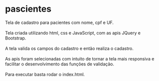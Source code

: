 # pascientes

Tela de cadastro para pacientes com nome, cpf e UF.<br><br>
Tela criada utilizando html, css e JavaScript, com as apis JQuery e Bootstrap.<br><br>
A tela valida os campos do cadastro e então realiza o cadastro.<br><br>
As apis foram selecionadas com intuito de tornar a tela mais responsiva e facilitar o desenvolvimento das funções de validação.<br><br>
Para executar basta rodar o index.html.
